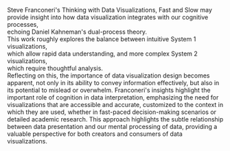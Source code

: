 Steve Franconeri's Thinking with Data Visualizations, Fast and Slow may provide insight into how data visualization integrates with our cognitive processes, <br>echoing Daniel Kahneman's dual-process theory. <br>This work roughly explores the balance between intuitive System 1 visualizations, <br>which allow rapid data understanding, and more complex System 2 visualizations, <br>which require thoughtful analysis. <br>Reflecting on this, the importance of data visualization design becomes apparent, not only in its ability to convey information effectively, but also in its potential to mislead or overwhelm. Franconeri's insights highlight the important role of cognition in data interpretation, emphasizing the need for visualizations that are accessible and accurate, customized to the context in which they are used, whether in fast-paced decision-making scenarios or detailed academic research. This approach highlights the subtle relationship between data presentation and our mental processing of data, providing a valuable perspective for both creators and consumers of data visualizations.
